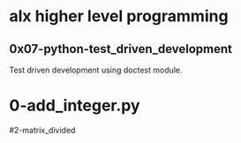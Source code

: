 # alx higher level programming
## 0x07-python-test_driven_development
Test driven development using doctest module.

# 0-add_integer.py
#2-matrix_divided
